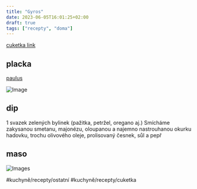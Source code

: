 ```yaml
---
title: "Gyros"
date: 2023-06-05T16:01:25+02:00
draft: true
tags: ["recepty", "doma"]
---
```


[cuketka link](https://youtu.be/H2GX-UOgOtQ)
## placka
[paulus](https://youtu.be/2dUt5kC9fXk)

![Image](/images/pita-chleba.png)

## dip
1 svazek zelených bylinek (pažitka, petržel, oregano aj.) Smícháme zakysanou smetanu, majonézu, oloupanou a najemno nastrouhanou okurku hadovku, trochu olivového oleje, prolisovaný česnek, sůl a pepř

## maso
![Images](/images/gyros.jpg)

#kuchyně/recepty/ostatní #kuchyně/recepty/cuketka
